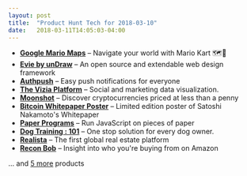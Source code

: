 ```yaml
---
layout: post
title:  "Product Hunt Tech for 2018-03-10"
date:   2018-03-11T14:05:03-04:00
---
```


* **[Google Mario Maps](https://www.producthunt.com/posts/google-mario-maps?utm_campaign=producthunt-api&utm_medium=api&utm_source=Application%3A+Daily+Digest+RSS+%28ID%3A+3202%29)** – Navigate your world with Mario Kart 🗺️🚗
* **[Evie by unDraw](https://www.producthunt.com/posts/evie-by-undraw?utm_campaign=producthunt-api&utm_medium=api&utm_source=Application%3A+Daily+Digest+RSS+%28ID%3A+3202%29)** – An open source and extendable web design framework
* **[Authpush](https://www.producthunt.com/posts/authpush?utm_campaign=producthunt-api&utm_medium=api&utm_source=Application%3A+Daily+Digest+RSS+%28ID%3A+3202%29)** – Easy push notifications for everyone
* **[The Vizia Platform](https://www.producthunt.com/posts/the-vizia-platform?utm_campaign=producthunt-api&utm_medium=api&utm_source=Application%3A+Daily+Digest+RSS+%28ID%3A+3202%29)** – Social and marketing data visualization.
* **[Moonshot](https://www.producthunt.com/posts/moonshot-3?utm_campaign=producthunt-api&utm_medium=api&utm_source=Application%3A+Daily+Digest+RSS+%28ID%3A+3202%29)** – Discover cryptocurrencies priced at less than a penny
* **[Bitcoin Whitepaper Poster](https://www.producthunt.com/posts/bitcoin-whitepaper-poster?utm_campaign=producthunt-api&utm_medium=api&utm_source=Application%3A+Daily+Digest+RSS+%28ID%3A+3202%29)** – Limited edition poster of Satoshi Nakamoto's Whitepaper
* **[Paper Programs](https://www.producthunt.com/posts/paper-programs?utm_campaign=producthunt-api&utm_medium=api&utm_source=Application%3A+Daily+Digest+RSS+%28ID%3A+3202%29)** – Run JavaScript on pieces of paper
* **[Dog Training : 101](https://www.producthunt.com/posts/dog-training-101?utm_campaign=producthunt-api&utm_medium=api&utm_source=Application%3A+Daily+Digest+RSS+%28ID%3A+3202%29)** – One stop solution for every dog owner.
* **[Realista](https://www.producthunt.com/posts/realista?utm_campaign=producthunt-api&utm_medium=api&utm_source=Application%3A+Daily+Digest+RSS+%28ID%3A+3202%29)** – The first global real estate platform
* **[Recon Bob](https://www.producthunt.com/posts/recon-bob?utm_campaign=producthunt-api&utm_medium=api&utm_source=Application%3A+Daily+Digest+RSS+%28ID%3A+3202%29)** – Insight into who you're buying from on Amazon

… and [5 more](https://www.producthunt.com/tech) products